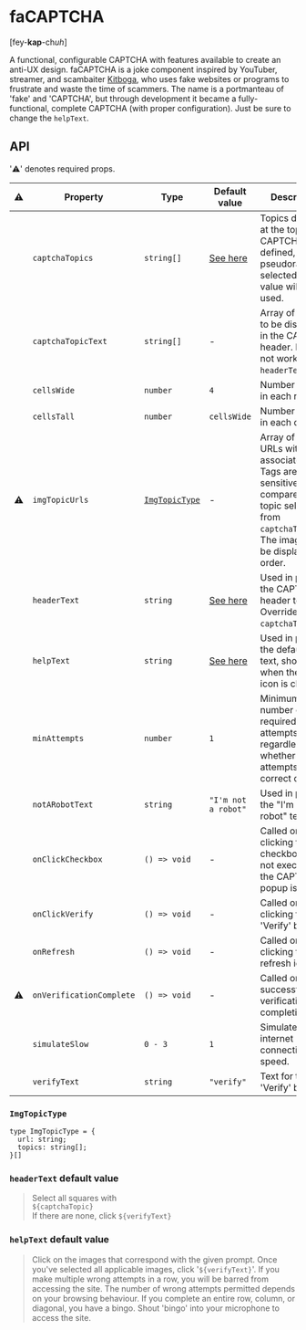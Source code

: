 # faCAPTCHA
[fey-**kap**-ch*uh*] 

A functional, configurable CAPTCHA with features available to create an anti-UX design. faCAPTCHA is a joke component inspired by YouTuber, streamer, and scambaiter [Kitboga](https://www.youtube.com/c/KitbogaShow), who uses fake websites or programs to frustrate and waste the time of scammers. The name is a portmanteau of 'fake' and 'CAPTCHA', but through development it became a fully-functional, complete CAPTCHA (with proper configuration). Just be sure to change the `helpText`.


## API
'⚠️' denotes required props.

| ⚠️ | Property          | Type         | Default value | Description |
| --- | ----------------- | ------------ | ------------- | ----------- |
|     | `captchaTopics`    | `string[]`   | [See here](https://github.com/dylandbl/faCAPTCHA/blob/main/src/lib/utils/stringsToFind.ts) | Topics displayed at the top of the CAPTCHA. If not defined, a pseudorandomly selected default value will be used. | 
|     | `captchaTopicText` | `string[]`   | -           | Array of topics to be displayed in the CAPTCHA header. Does not work with `headerText`. |
|     | `cellsWide`        | `number`     | `4`         | Number of cells in each row. |
|     | `cellsTall`        | `number`     | `cellsWide` | Number of cells in each column. |
| ⚠️ | `imgTopicUrls`     | [`ImgTopicType`](#imgtopictype) | -             | Array of image URLs with associated tags. Tags are case-sensitive and compared to the topic selected from `captchaTopics`. The images will be displayed in order. |
|     | `headerText`       | `string`     | [See here](#headertext-default-value) | Used in place of the CAPTCHA header text. Overrides `captchaTopic`.
|     | `helpText`         | `string`     | [See here](#helptext-default-value) | Used in place of the default help text, shown when the '?' icon is clicked. |
|     | `minAttempts`      | `number`     | `1`         | Minimum number of required attempts, regardless of whether the attempts are correct or not. |
|     | `notARobotText`    | `string`     | `"I'm not a robot"` | Used in place of the "I'm not a robot" text. |
|     | `onClickCheckbox`  | `() => void` | -           | Called on clicking the checkbox. Does not execute if the CAPTCHA popup is open. |
|     | `onClickVerify`    | `() => void` | -           | Called on clicking the 'Verify' button. |
|     | `onRefresh`        | `() => void` | -           | Called on clicking the refresh icon. |
| ⚠️ | `onVerificationComplete` | `() => void` | -     | Called on successful verification completion. |
|     | `simulateSlow`     | `0 - 3`      | `1`         | Simulates a slow internet connection speed. |
|     | `verifyText`       | `string`     | `"verify"`  | Text for the 'Verify' button. |

### `ImgTopicType`
```TS
type ImgTopicType = {
  url: string;
  topics: string[];
}[]
```

### `headerText` default value

> Select all squares with <br>
> `${captchaTopic}` <br>
> If there are none, click `${verifyText}` <br>

### `helpText` default value
> Click on the images that correspond with the given prompt. Once you've selected all applicable images, click '`${verifyText}`'. If you make multiple wrong attempts in a row, you will be barred from accessing the site. The number of wrong attempts permitted depends on your browsing behaviour. If you complete an entire row, column, or diagonal, you have a bingo. Shout 'bingo' into your microphone to access the site.
